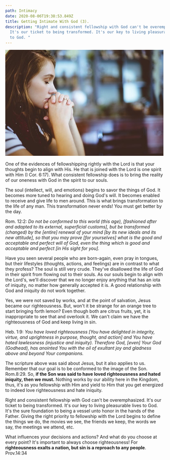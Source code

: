 ```yaml
---
path: Intimacy
date: 2020-08-06T19:38:53.849Z
title: Getting Intimate With God (3).
description: "Right and consistent fellowship with God can't be overemphasized.
  It's our ticket to being transformed. It's our key to living pleasurable lives
  to God. "
---
```

![](../assets/photo-1475938476802-32a7e851dad1.jpg)

One of the evidences of fellowshipping rightly with the Lord is that your thoughts begin to align with His. He that is joined with the Lord is one spirit with Him (I Cor. 6:17). What consistent fellowship does is to bring the reality of our oneness with God in the spirit to our souls.

The soul (intellect, will, and emotions) begins to savor the things of God. It becomes more tuned to hearing and doing God's will. It becomes enabled to receive and give life to men around. This is what brings transformation to the life of any man. This transformation never ends! You must get better by the day.

Rom. 12:2: *Do not be conformed to this world (this age), \[fashioned after and adapted to its external, superficial customs], but be transformed (changed) by the \[entire] renewal of your mind \[by its new ideals and its new attitude], so that you may prove \[for yourselves] what is the good and acceptable and perfect will of God, even the thing which is good and acceptable and perfect \[in His sight for you].*

Have you seen several people who are born-again, even pray in tongues, but their lifestyles (thoughts, actions, and feelings) are in contrast to what they profess? The soul is still very crude. They've disallowed the life of God in their spirit from flowing out to their souls. As our souls begin to align with the Lord's, we'll discover that we no longer enjoy anything that has an iota of iniquity, no matter how generally accepted it is. A good relationship with God and iniquity do not work together.

Yes, we were not saved by works, and at the point of salvation, Jesus became our righteousness. But, won't it be strange for an orange tree to start bringing forth lemon? Even though both are citrus fruits, yet, it is inappropriate to see that and overlook it. We can't claim we have the righteousness of God and keep living in sin.

Heb. 1:9: *You have loved righteousness \[You have delighted in integrity, virtue, and uprightness in purpose, thought, and action] and You have hated lawlessness (injustice and iniquity). Therefore God, \[even] Your God (Godhead), has anointed You with the oil of exultant joy and gladness above and beyond Your companions.*

The scripture above was said about Jesus, but it also applies to us. Remember that our goal is to be conformed to the image of the Son. Rom.8:29. So, **if the Son was said to have loved righteousness and hated iniquity, then we must.** Nothing works by our ability here in the Kingdom, thus, it's as you fellowship with Him and yield to Him that you get energized to indeed love righteousness and hate iniquity.

Right and consistent fellowship with God can't be overemphasized. It's our ticket to being transformed. It's our key to living pleasurable lives to God. It's the sure foundation to being a vessel unto honor in the hands of the Father. Giving the right priority to fellowship with the Lord begins to define the things we do, the movies we see, the friends we keep, the words we say, the meetings we attend, etc. 

What influences your decisions and actions? And what do you choose at every point? It's important to always choose righteousness! For **righteousness exalts a nation, but sin is a reproach to any people**. Prov.14:34